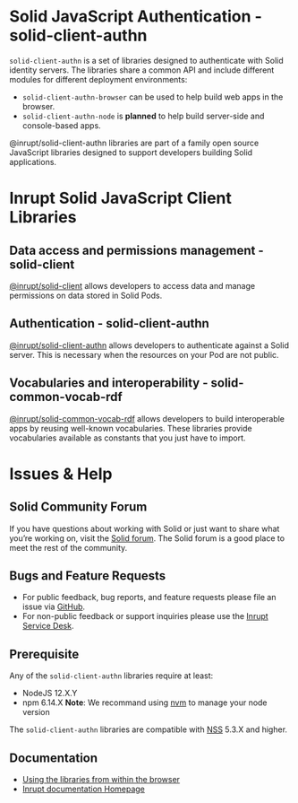 # Solid JavaScript Authentication - solid-client-authn

`solid-client-authn` is a set of libraries designed to authenticate with Solid identity servers.
The libraries share a common API and include different modules for different deployment environments:

- `solid-client-authn-browser` can be used to help build web apps in the browser.
- `solid-client-authn-node` is **planned** to help build server-side and console-based apps.

@inrupt/solid-client-authn libraries are part of a family open source JavaScript libraries designed to support developers building Solid applications.

# Inrupt Solid JavaScript Client Libraries

## Data access and permissions management - solid-client

[@inrupt/solid-client](https://docs.inrupt.com/client-libraries/solid-client-js/) allows developers to access data and manage permissions on data stored in Solid Pods.

## Authentication - solid-client-authn

[@inrupt/solid-client-authn](https://github.com/inrupt/solid-client-authn) allows developers to authenticate against a Solid server. This is necessary when the resources on your Pod are not public.

## Vocabularies and interoperability - solid-common-vocab-rdf

[@inrupt/solid-common-vocab-rdf](https://github.com/inrupt/solid-common-vocab-rdf) allows developers to build interoperable apps by reusing well-known vocabularies. These libraries provide vocabularies available as constants that you just have to import.

# Issues & Help

## Solid Community Forum

If you have questions about working with Solid or just want to share what you’re working on, visit the [Solid forum](https://forum.solidproject.org/). The Solid forum is a good place to meet the rest of the community.

## Bugs and Feature Requests

- For public feedback, bug reports, and feature requests please file an issue via [GitHub](https://github.com/inrupt/solid-client-authn/issues/).
- For non-public feedback or support inquiries please use the [Inrupt Service Desk](https://inrupt.atlassian.net/servicedesk).

## Prerequisite

Any of the `solid-client-authn` libraries require at least:

- NodeJS 12.X.Y
- npm 6.14.X
  **Note**: We recommand using [nvm](https://github.com/nvm-sh/nvm) to manage your node version

The `solid-client-authn` libraries are compatible with [NSS](https://github.com/solid/node-solid-server/releases/tag/v5.3.0) 5.3.X and higher.

## Documentation

- [Using the libraries from within the browser](./docs/browser.md)
- [Inrupt documentation Homepage](https://docs.inrupt.com/)
